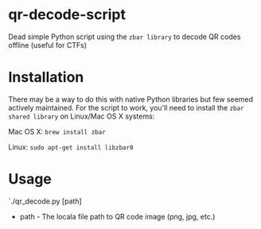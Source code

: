 # qr-decode-script
Dead simple Python script using the `zbar library` to decode QR codes offline (useful for CTFs)

# Installation
There may be a way to do this with native Python libraries but few seemed actively maintained. For the script to work, you'll need to install the `zbar shared library` on Linux/Mac OS X systems:

Mac OS X:
`brew install zbar`

Linux:
`sudo apt-get install libzbar0` 

# Usage
`./qr_decode.py [path]

* path - The locala file path to QR code image (png, jpg, etc.)
